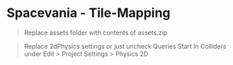 # Spacevania - Tile-Mapping
>Replace assets folder with contents of assets.zip

>Replace 2dPhysics settings or just uncheck Queries Start In Colliders under Edit > Project Settings > Physics 2D
